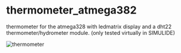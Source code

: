 # thermometer_atmega382

thermometer for the atmega328 with ledmatrix display and a dht22 thermometer/hydrometer module.
(only tested virtually in SIMULIDE)

![thermometer](https://github.com/Nr5/thermometer_atmega382/assets/5329468/db64d0ec-3d07-4747-8298-dbee4535e6ff)
